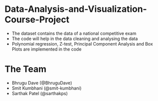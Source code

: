 # Data-Analysis-and-Visualization-Course-Project

- The dataset contains the data of a national competitive exam
- The code will help in the data cleaning and analysing the data
- Polynomial regression, Z-test, Principal Component Analysis and Box Plots are implemented in the code

# The Team
- Bhrugu Dave   (@BhruguDave)
- Smit Kumbhani (@smit-kumbhani)
- Sarthak Patel (@sarthakps)
